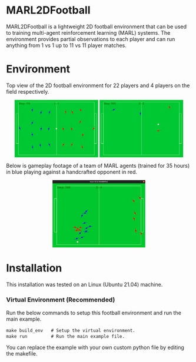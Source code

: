 # MARL2DFootball
MARL2DFootball is a lightweight 2D football environment that can be used to training multi-agent reinforcement learning (MARL) systems. The environment provides partial observations to each player and can run anything from 1 vs 1 up to 11 vs 11 player matches.

# Environment
Top view of the 2D football environment for 22 players and 4 players on the field respectively.
<p style="text-align:center;">
<img align="center" src="Images/11_agent_top.png" width="45%">
<img align="center" src="Images/2_agent_top.png" width="45%">
</p>

Below is gameplay footage of a team of MARL agents (trained for 35 hours) in blue playing against a handcrafted opponent in red. 

<p align="center">
  <img align="center" src="Images/trained_agents.gif" width="50%">
</p>

# Installation

This installation was tested on an Linux (Ubuntu 21.04) machine.
### Virtual Environment (**Recommended**)

Run the below commands to setup this football environment and run the main example.
```
make build_env   # Setup the virtual environment.
make run         # Run the main example file.
```
You can replace the example with your own custom python file by editing the makefile.

